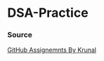 # DSA-Practice

### Source

[GitHub Assignemnts By Krunal](https://github.com/kunal-kushwaha/DSA-Bootcamp-Java)
